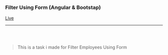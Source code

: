 ### Filter Using Form (Angular & Bootstap)

[Live](https://employees-filter-red.vercel.app/employees)

<hr>
<br>
<br>

> This is a task i made for Filter Employees Using Form
